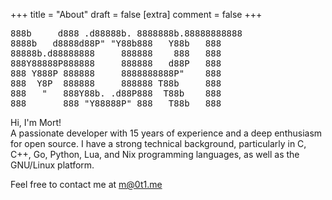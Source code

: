 +++
title = "About"
draft = false
[extra]
comment = false
+++

<pre style="border:none">
888b     d888 .d88888b. 8888888b.88888888888
8888b   d8888d88P" "Y88b888   Y88b   888
88888b.d88888888     888888    888   888
888Y88888P888888     888888   d88P   888
888 Y888P 888888     8888888888P"    888
888  Y8P  888888     888888 T88b     888
888   "   888Y88b. .d88P888  T88b    888
888       888 "Y88888P" 888   T88b   888
</pre>

Hi, I'm Mort!<br>
A passionate developer with 15 years of experience and a deep enthusiasm for open
source. I have a strong technical background, particularly in C, C++, Go, Python, Lua, and Nix
programming languages, as well as the GNU/Linux platform.

Feel free to contact me at [m@0t1.me](mailto:m@0t1.me)
